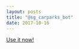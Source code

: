 ```yaml
---
layout: posts
title: "@sg_carparks_bot"
date: 2017-10-16
---
```

[Use it now!](https://t.me/sg_carparks_bot)
